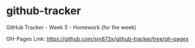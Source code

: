 # github-tracker
GitHub Tracker - Week 5 - Homework (for the week)

GH-Pages Link:
https://github.com/sm873x/github-tracker/tree/gh-pages
